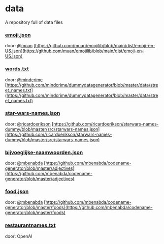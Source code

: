 # data
A repository full of data files

### [emoji.json](emoji.json)
door: [@muan](https://github.com/muan)
[https://github.com/muan/emojilib/blob/main/dist/emoji-en-US.json](https://github.com/muan/emojilib/blob/main/dist/emoji-en-US.json)

### [words.txt](words.txt)
door: [@mindcrime](https://github.com/mindcrime)
[https://github.com/mindcrime/dummydatagenerator/blob/master/data/street_names.txt](https://github.com/mindcrime/dummydatagenerator/blob/master/data/street_names.txt)

### [star-wars-names.json](star-wars-names.json)
door: [@ricardoerikson](https://github.com/ricardoerikson)
[https://github.com/ricardoerikson/starwars-names-dummy/blob/master/src/starwars-names.json](https://github.com/ricardoerikson/starwars-names-dummy/blob/master/src/starwars-names.json)

### [bijvoeglijke-naamwoorden.json](bijvoeglijke-naamwoorden.json)
door: [@mbenabda](https://github.com/mbenabda)
[https://github.com/mbenabda/codename-generator/blob/master/adjectives](https://github.com/mbenabda/codename-generator/blob/master/adjectives)

### [food.json](food.json)
door: [@mbenabda](https://github.com/mbenabda)
[https://github.com/mbenabda/codename-generator/blob/master/foods](https://github.com/mbenabda/codename-generator/blob/master/foods)

### [restaurantnames.txt](restaurantnames.txt)
door: OpenAI